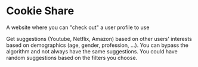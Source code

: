 # Cookie Share

A website where you can "check out" a user profile to use 

Get suggestions (Youtube, Netflix, Amazon) based on other users' interests based on demographics (age, gender, profession, ...). You can bypass the algorithm and not always have the same suggestions. You could have random suggestions based on the filters you choose.